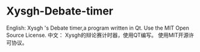 # Xysgh-Debate-timer
English:
Xysgh 's Debate timer,a program written in Qt.
Use the MIT Open Source License.
中文：
Xysgh的辩论赛计时器，使用QT编写。
使用MIT开源许可协议。
